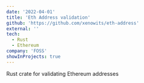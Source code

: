 ```yaml
---
date: '2022-04-01'
title: 'Eth Address validation'
github: 'https://github.com/xenowits/eth-address'
external: ''
tech:
  - Rust
  - Ethereum
company: 'FOSS'
showInProjects: true
---
```


Rust crate for validating Ethereum addresses